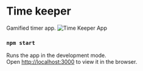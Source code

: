 # Time keeper

Gamified timer app.
![Time Keeper App](https://i.imgur.com/jHFGf3q.png)

### `npm start`

Runs the app in the development mode.\
Open [http://localhost:3000](http://localhost:3000) to view it in the browser.
